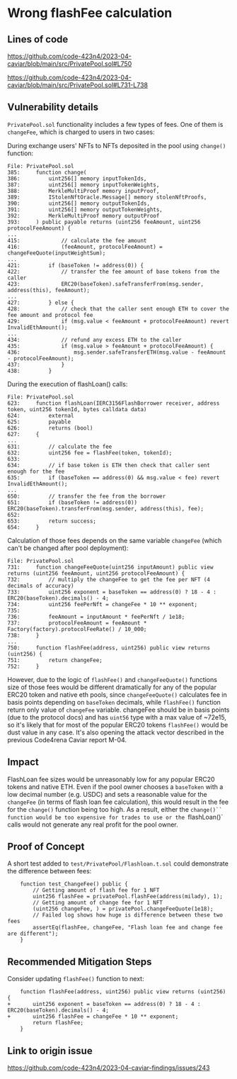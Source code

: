 # Wrong flashFee calculation

## Lines of code
https://github.com/code-423n4/2023-04-caviar/blob/main/src/PrivatePool.sol#L750

https://github.com/code-423n4/2023-04-caviar/blob/main/src/PrivatePool.sol#L731-L738

## Vulnerability details
`PrivatePool.sol` functionality includes a few types of fees. One of them is `changeFee`, which is charged to users in two cases:

During exchange users' NFTs to NFTs deposited in the pool using `change()` function:
```solidity
File: PrivatePool.sol
385:     function change(
386:         uint256[] memory inputTokenIds,
387:         uint256[] memory inputTokenWeights,
388:         MerkleMultiProof memory inputProof,
389:         IStolenNftOracle.Message[] memory stolenNftProofs,
390:         uint256[] memory outputTokenIds,
391:         uint256[] memory outputTokenWeights,
392:         MerkleMultiProof memory outputProof
393:     ) public payable returns (uint256 feeAmount, uint256 protocolFeeAmount) {
...
415:             // calculate the fee amount
416:             (feeAmount, protocolFeeAmount) = changeFeeQuote(inputWeightSum);
...
421:         if (baseToken != address(0)) {
422:             // transfer the fee amount of base tokens from the caller
423:             ERC20(baseToken).safeTransferFrom(msg.sender, address(this), feeAmount);
...
427:         } else {
428:             // check that the caller sent enough ETH to cover the fee amount and protocol fee
429:             if (msg.value < feeAmount + protocolFeeAmount) revert InvalidEthAmount();
...
434:             // refund any excess ETH to the caller
435:             if (msg.value > feeAmount + protocolFeeAmount) {
436:                 msg.sender.safeTransferETH(msg.value - feeAmount - protocolFeeAmount);
437:             }
438:         }
```
During the execution of flashLoan() calls:
```solidity
File: PrivatePool.sol
623:     function flashLoan(IERC3156FlashBorrower receiver, address token, uint256 tokenId, bytes calldata data) 
624:         external
625:         payable
626:         returns (bool)
627:     {
...
631:         // calculate the fee
632:         uint256 fee = flashFee(token, tokenId);
633: 
634:         // if base token is ETH then check that caller sent enough for the fee
635:         if (baseToken == address(0) && msg.value < fee) revert InvalidEthAmount();
...
650:         // transfer the fee from the borrower
651:         if (baseToken != address(0)) ERC20(baseToken).transferFrom(msg.sender, address(this), fee);
652: 
653:         return success;
654:     }
```
Calculation of those fees depends on the same variable `changeFee` (which can't be changed after pool deployment):
```solidity
File: PrivatePool.sol
731:     function changeFeeQuote(uint256 inputAmount) public view returns (uint256 feeAmount, uint256 protocolFeeAmount) { 
732:         // multiply the changeFee to get the fee per NFT (4 decimals of accuracy)
733:         uint256 exponent = baseToken == address(0) ? 18 - 4 : ERC20(baseToken).decimals() - 4;
734:         uint256 feePerNft = changeFee * 10 ** exponent;
735: 
736:         feeAmount = inputAmount * feePerNft / 1e18;
737:         protocolFeeAmount = feeAmount * Factory(factory).protocolFeeRate() / 10_000;
738:     }
...
750:     function flashFee(address, uint256) public view returns (uint256) {
751:         return changeFee;
752:     }
```
However, due to the logic of `flashFee()` and `changeFeeQuote()` functions size of those fees would be different dramatically for any of the popular ERC20 token and native eth pools, since `changeFeeQuote()` calculates fee in basis points depending on `baseToken` decimals, while `flashFee()` function return only value of `changeFee` variable.
changeFee should be in basis points (due to the protocol docs) and has `uint56` type with a max value of ~72e15, so it's likely that for most of the popular ERC20 tokens `flashFee()` would be dust value in any case.
It's also opening the attack vector described in the previous Code4rena Caviar report M-04.

## Impact
FlashLoan fee sizes would be unreasonably low for any popular ERC20 tokens and native ETH. Even if the pool owner chooses a `baseToken` with a low decimal number (e.g. USDC) and sets a reasonable value for the `changeFee` (in terms of flash loan fee calculation), this would result in the fee for the `change()` function being too high. As a result, either the `change()`` function would be too expensive for trades to use or the `flashLoan()` calls would not generate any real profit for the pool owner.

## Proof of Concept
A short test added to `test/PrivatePool/Flashloan.t.sol` could demonstrate the difference between fees:
```solidity
    function test_ChangeFee() public {
        // Getting amount of flash fee for 1 NFT
        uint256 flashFee = privatePool.flashFee(address(milady), 1);
        // Getting amount of change fee for 1 NFT 
        (uint256 changeFee, ) = privatePool.changeFeeQuote(1e18);
        // Failed log shows how huge is difference between these two fees
        assertEq(flashFee, changeFee, "Flash loan fee and change fee are different");
    }
```
## Recommended Mitigation Steps
Consider updating `flashFee()` function to next:
```solidity
    function flashFee(address, uint256) public view returns (uint256) {
+       uint256 exponent = baseToken == address(0) ? 18 - 4 : ERC20(baseToken).decimals() - 4;
+       uint256 flashFee = changeFee * 10 ** exponent;
        return flashFee; 
    }
```

## Link to origin issue
https://github.com/code-423n4/2023-04-caviar-findings/issues/243